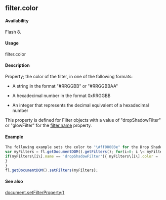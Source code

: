 ## filter.color

#### Availability

Flash 8.

#### Usage

filter.color

#### Description

Property; the color of the filter, in one of the following formats:

-   A string in the format "\#RRGGBB" or "\#RRGGBBAA"

-   A hexadecimal number in the format 0xRRGGBB

-   An integer that represents the decimal equivalent of a hexadecimal number

This property is defined for Filter objects with a value of "dropShadowFilter" or "glowFilter" for the
[filter.name](#_bookmark440) property.

#### Example

```javascript
The following example sets the color to "\#ff00003e" for the Drop Shadow filters on the selected object(s):
var myFilters = fl.getDocumentDOM().getFilters(); for(i=0; i \< myFilters.length; i++){
if(myFilters\[i\].name == 'dropShadowFilter'){ myFilters\[i\].color = '\#ff00003e';
}
}
fl.getDocumentDOM().setFilters(myFilters);

```
#### See also

[document.setFilterProperty()](#_bookmark289)
